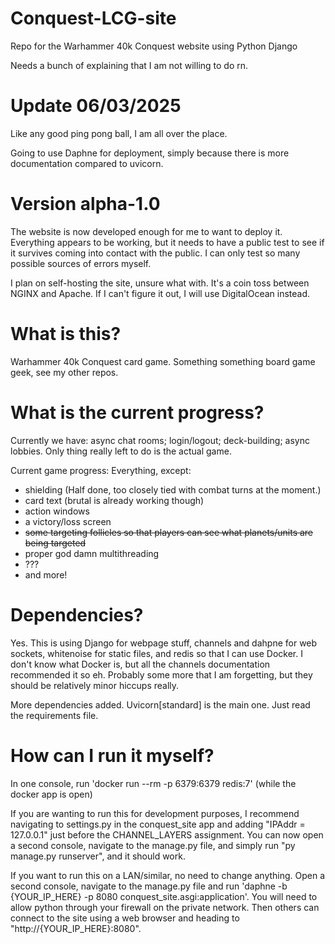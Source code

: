 # Conquest-LCG-site
Repo for the Warhammer 40k Conquest website using Python Django

Needs a bunch of explaining that I am not willing to do rn.

# Update 06/03/2025

Like any good ping pong ball, I am all over the place.

Going to use Daphne for deployment, simply because there
is more documentation compared to uvicorn.

# Version alpha-1.0

The website is now developed enough for me to want to deploy it.
Everything appears to be working, but it needs to have a public test
to see if it survives coming into contact with the public. I can only
test so many possible sources of errors myself.

I plan on self-hosting the site, unsure what with. It's a coin toss between NGINX and Apache.
If I can't figure it out, I will use DigitalOcean instead.

# What is this?

Warhammer 40k Conquest card game. Something something board game geek, see my other repos.

# What is the current progress?

Currently we have: async chat rooms; login/logout; deck-building; async lobbies. Only thing really left to do is the actual game.

Current game progress: Everything, except:

- shielding (Half done, too closely tied with combat turns at the moment.)
- card text (brutal is already working though)
- action windows
- a victory/loss screen
- ~~some targeting follicles so that players can see what planets/units are being targeted~~
- proper god damn multithreading
- ???
- and more!

# Dependencies?

Yes. This is using Django for webpage stuff, channels and dahpne for web sockets, whitenoise for static files, and redis so that I can use Docker. I don't know what Docker is, but all the channels documentation recommended it so eh.
Probably some more that I am forgetting, but they should be relatively minor hiccups really.

More dependencies added. Uvicorn[standard] is the main one. Just read the requirements file.

# How can I run it myself?

In one console, run 'docker run --rm -p 6379:6379 redis:7' (while the docker app is open)

If you are wanting to run this for development purposes, I recommend navigating
to settings.py in the conquest_site app and adding
"IPAddr = 127.0.0.1" just before the CHANNEL_LAYERS assignment.
You can now open a second console, navigate to the manage.py file, and simply run
"py manage.py runserver", and it should work.

If you want to run this on a LAN/similar, no need to change anything. Open a second console,
navigate to the manage.py file and run 
'daphne -b {YOUR_IP_HERE} -p 8080 conquest_site.asgi:application'.
You will need to allow python through your firewall on the private network.
Then others can connect to the site using a web browser and heading
to "http://{YOUR_IP_HERE}:8080".
